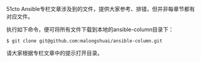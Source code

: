 51cto Ansible专栏文章涉及到的文件，提供大家参考、排错，但并非每章节都有对应文件。

执行如下命令，便可将所有文件下载到本地的ansible-column目录下：
```shell
$ git clone git@github.com:malongshuai/ansible-column.git
```

请大家根据专栏文章中的提示打开目录。
